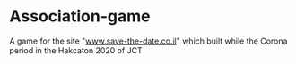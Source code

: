 # Association-game
A game for the site "www.save-the-date.co.il" which built while the Corona period in the Hakcaton 2020 of JCT
